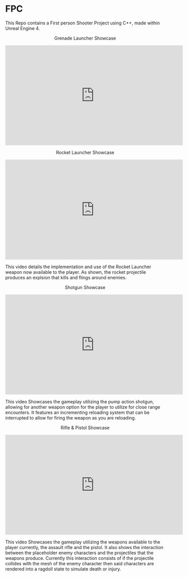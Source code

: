 # FPC
This Repo contains a First person Shooter Project using C++, made within Unreal Engine 4.

<p align="center">
Grenade Launcher Showcase
</p>

<p align="center">
<iframe width="560" height="315" src="https://www.youtube.com/embed/XLtcTKGQdPY" title="YouTube video player" frameborder="0" allow="accelerometer; autoplay; clipboard-write; encrypted-media; gyroscope; picture-in-picture" allowfullscreen></iframe>
</p>

<p align="center">
Rocket Launcher Showcase
</p>

<p align="center">
<iframe width="560" height="315" src="https://www.youtube.com/embed/ahoeDbGq-94" title="YouTube video player" frameborder="0" allow="accelerometer; autoplay; clipboard-write; encrypted-media; gyroscope; picture-in-picture" allowfullscreen></iframe>
</p>

This video details the implementation and use of the Rocket Launcher weapon now available to the player. As shown, the rocket projectile produces an explsion that kills and flings around enemies.

<p align="center">
Shotgun Showcase
</p>

<p align="center">
<iframe width="560" height="315" src="https://www.youtube.com/embed/cy4gVkLlAww" title="YouTube video player" frameborder="0" allow="accelerometer; autoplay; clipboard-write; encrypted-media; gyroscope; picture-in-picture" allowfullscreen></iframe>
</p>

This video Showcases the gameplay utilizing the pump action shotgun, allowing for another weapon option for the player to utilize for close range encounters. It features an incrementing reloading system that can be interrupted to allow for firing the weapon as you are reloading.

<p align="center">
Rifle & Pistol Showcase
</p>

<p align="center">
<iframe width="560" height="315" src="https://www.youtube.com/embed/lCWXKT611MM" title="YouTube video player" frameborder="0" allow="accelerometer; autoplay; clipboard-write; encrypted-media; gyroscope; picture-in-picture" allowfullscreen></iframe>
</p>

This video Showcases the gameplay utilizing the weapons available to the player currently, the assault rifle and the pistol. It also shows the interaction between the placeholder enemy characters and the projectiles that the weapons produce. Currently this interaction consists of if the projectile collides with the mesh of the enemy character then said characters are rendered into a ragdoll state to simulate death or injury.
